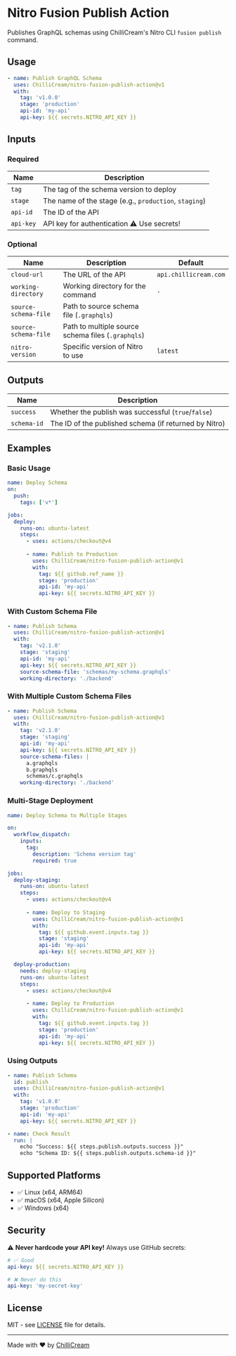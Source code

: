 # Nitro Fusion Publish Action

Publishes GraphQL schemas using ChilliCream's Nitro CLI `fusion publish` command.

## Usage

```yaml
- name: Publish GraphQL Schema
  uses: ChilliCream/nitro-fusion-publish-action@v1
  with:
    tag: 'v1.0.0'
    stage: 'production'
    api-id: 'my-api'
    api-key: ${{ secrets.NITRO_API_KEY }}
```

## Inputs

### Required

| Name | Description |
|------|-------------|
| `tag` | The tag of the schema version to deploy |
| `stage` | The name of the stage (e.g., `production`, `staging`) |
| `api-id` | The ID of the API |
| `api-key` | API key for authentication ⚠️ Use secrets! |

### Optional

| Name | Description | Default |
|------|-------------|---------|
| `cloud-url` | The URL of the API | `api.chillicream.com` |
| `working-directory` | Working directory for the command | `.` |
| `source-schema-file` | Path to source schema file (`.graphqls`) | |
| `source-schema-file` | Path to multiple source schema files (`.graphqls`) | |
| `nitro-version` | Specific version of Nitro to use | `latest` |

## Outputs

| Name | Description |
|------|-------------|
| `success` | Whether the publish was successful (`true`/`false`) |
| `schema-id` | The ID of the published schema (if returned by Nitro) |

## Examples

### Basic Usage

```yaml
name: Deploy Schema
on:
  push:
    tags: ['v*']

jobs:
  deploy:
    runs-on: ubuntu-latest
    steps:
      - uses: actions/checkout@v4
      
      - name: Publish to Production
        uses: ChilliCream/nitro-fusion-publish-action@v1
        with:
          tag: ${{ github.ref_name }}
          stage: 'production'
          api-id: 'my-api'
          api-key: ${{ secrets.NITRO_API_KEY }}
```

### With Custom Schema File

```yaml
- name: Publish Schema
  uses: ChilliCream/nitro-fusion-publish-action@v1
  with:
    tag: 'v2.1.0'
    stage: 'staging'
    api-id: 'my-api'
    api-key: ${{ secrets.NITRO_API_KEY }}
    source-schema-file: 'schemas/my-schema.graphqls'
    working-directory: './backend'
```

### With Multiple Custom Schema Files

```yaml
- name: Publish Schema
  uses: ChilliCream/nitro-fusion-publish-action@v1
  with:
    tag: 'v2.1.0'
    stage: 'staging'
    api-id: 'my-api'
    api-key: ${{ secrets.NITRO_API_KEY }}
    source-schema-files: |
      a.graphqls
      b.graphqls
      schemas/c.graphqls
    working-directory: './backend'
```

### Multi-Stage Deployment

```yaml
name: Deploy Schema to Multiple Stages

on:
  workflow_dispatch:
    inputs:
      tag:
        description: 'Schema version tag'
        required: true

jobs:
  deploy-staging:
    runs-on: ubuntu-latest
    steps:
      - uses: actions/checkout@v4
      
      - name: Deploy to Staging
        uses: ChilliCream/nitro-fusion-publish-action@v1
        with:
          tag: ${{ github.event.inputs.tag }}
          stage: 'staging'
          api-id: 'my-api'
          api-key: ${{ secrets.NITRO_API_KEY }}

  deploy-production:
    needs: deploy-staging
    runs-on: ubuntu-latest
    steps:
      - uses: actions/checkout@v4
      
      - name: Deploy to Production
        uses: ChilliCream/nitro-fusion-publish-action@v1
        with:
          tag: ${{ github.event.inputs.tag }}
          stage: 'production'
          api-id: 'my-api'
          api-key: ${{ secrets.NITRO_API_KEY }}
```

### Using Outputs

```yaml
- name: Publish Schema
  id: publish
  uses: ChilliCream/nitro-fusion-publish-action@v1
  with:
    tag: 'v1.0.0'
    stage: 'production'
    api-id: 'my-api'
    api-key: ${{ secrets.NITRO_API_KEY }}

- name: Check Result
  run: |
    echo "Success: ${{ steps.publish.outputs.success }}"
    echo "Schema ID: ${{ steps.publish.outputs.schema-id }}"
```

## Supported Platforms

- ✅ Linux (x64, ARM64)
- ✅ macOS (x64, Apple Silicon)  
- ✅ Windows (x64)

## Security

⚠️ **Never hardcode your API key!** Always use GitHub secrets:

```yaml
# ✅ Good
api-key: ${{ secrets.NITRO_API_KEY }}

# ❌ Never do this
api-key: 'my-secret-key'
```

## License

MIT - see [LICENSE](LICENSE) file for details.

---

Made with ❤️ by [ChilliCream](https://chillicream.com)